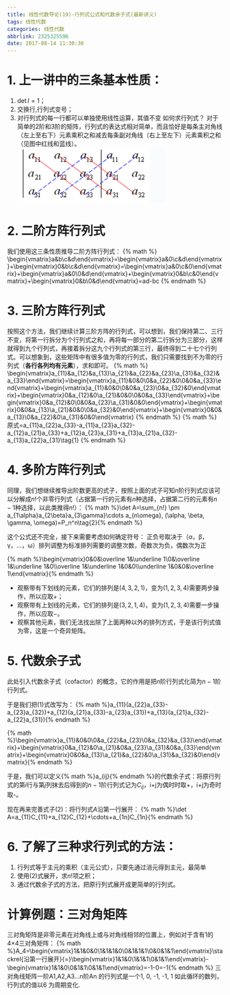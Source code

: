 ```yaml
---
title: 线性代数导论(19)-行列式公式和代数余子式(最新讲义)
tags: 线性代数
categories: 线性代数
abbrlink: 2325325596
date: 2017-08-14 11:30:30
---
```


<!-- toc -->
<!-- more -->

# 1. 上一讲中的三条基本性质：

1. $\det I=1$；
2. 交换行,行列式变号；
3. 对行列式的每一行都可以单独使用线性运算，其值不变
如何求行列式？
对于简单的2阶和3阶的矩阵，行列式的表达式相对简单，而且恰好是每条主对角线（左上至右下）元素乘积之和减去每条副对角线（右上至左下）元素乘积之和（见图中红线和蓝线）。
![](2325325596_Determinant.png)
# 2. 二阶方阵行列式
我们使用这三条性质推导二阶方阵行列式：
{% math %}
\begin{vmatrix}a&b\\c&d\end{vmatrix}=\begin{vmatrix}a&0\\c&d\end{vmatrix}+\begin{vmatrix}0&b\\c&d\end{vmatrix}=\begin{vmatrix}a&0\\c&0\end{vmatrix}+\begin{vmatrix}a&0\\0&d\end{vmatrix}+\begin{vmatrix}0&b\\c&0\end{vmatrix}+\begin{vmatrix}0&b\\0&d\end{vmatrix}=ad-bc
{% endmath %}

# 3. 三阶方阵行列式
按照这个方法，我们继续计算三阶方阵的行列式，可以想到，我们保持第二、三行不变，将第一行拆分为个行列式之和，再将每一部分的第二行拆分为三部分，这样就得到九个行列式，再接着拆分这九个行列式的第三行，最终得到二十七个行列式。可以想象到，这些矩阵中有很多值为零的行列式，我们只需要找到不为零的行列式（**各行各列均有元素**），求和即可。
{% math %}
\begin{vmatrix}a_{11}&a_{12}&a_{13}\\a_{21}&a_{22}&a_{23}\\a_{31}&a_{32}&a_{33}\end{vmatrix}=\begin{vmatrix}a_{11}&0&0\\0&a_{22}&0\\0&0&a_{33}\end{vmatrix}+\begin{vmatrix}a_{11}&0&0\\0&0&a_{23}\\0&a_{32}&0\end{vmatrix}+\begin{vmatrix}0&a_{12}&0\\a_{21}&0&0\\0&0&a_{33}\end{vmatrix}+\begin{vmatrix}0&a_{12}&0\\0&0&a_{23}\\a_{31}&0&0\end{vmatrix}+\begin{vmatrix}0&0&a_{13}\\a_{21}&0&0\\0&a_{32}&0\end{vmatrix}+\begin{vmatrix}0&0&a_{13}\\0&a_{22}&0\\a_{31}&0&0\end{vmatrix}
{% endmath %}
{% math %}
原式=a_{11}a_{22}a_{33}-a_{11}a_{23}a_{32}-a_{12}a_{21}a_{33}+a_{12}a_{23}a_{31}+a_{13}a_{21}a_{32}-a_{13}a_{22}a_{31}\tag{1}
{% endmath %}

# 4. 多阶方阵行列式
同理，我们想继续推导出阶数更高的式子，按照上面的式子可知$n$阶行列式应该可以分解成$n!$个非零行列式（占据第一行的元素有$n$种选择，占据第二行的元素有$n-1$种选择，以此类推得$n!$）：
{% math %}\det A=\sum_{n!} \pm a_{1\alpha}a_{2\beta}a_{3\gamma}\cdots a_{n\omega}, (\alpha, \beta, \gamma, \omega)=P_n^n\tag{2}{% endmath %}

这个公式还不完全，接下来需要考虑如何确定符号：
正负号取决于（α，β，γ，...，ω）排列调整为标准排列需要的调整次数，奇数次为负，偶数次为正

{% math %}\begin{vmatrix}0&0&\overline 1&\underline 1\\0&\overline 1&\underline 1&0\\\overline 1&\underline 1&0&0\\\underline 1&0&0&\overline 1\end{vmatrix}{% endmath %}
* 观察带有下划线的元素，它们的排列是$(4,3,2,1)$，变为$(1,2,3,4)$需要两步操作，所以应取$+$；
* 观察带有上划线的元素，它们的排列是$(3,2,1,4)$，变为$(1,2,3,4)$需要一步操作，所以应取$-$。
* 观察其他元素，我们无法找出除了上面两种以外的排列方式，于是该行列式值为零，这是一个奇异矩阵。

# 5. 代数余子式

此处引入代数余子式（cofactor）的概念，它的作用是把$n$阶行列式化简为$n-1$阶行列式。

于是我们把$(1)$式改写为：
{% math %}a_{11}(a_{22}a_{33}-a_{23}a_{32})+a_{12}(a_{21}a_{33}-a_{23}a_{31})+a_{13}(a_{21}a_{32}-a_{22}a_{31}){% endmath %}

{% math %}\begin{vmatrix}a_{11}&0&0\\0&a_{22}&a_{23}\\0&a_{32}&a_{33}\end{vmatrix}+\begin{vmatrix}0&a_{12}&0\\a_{21}&0&a_{23}\\a_{31}&0&a_{33}\end{vmatrix}+\begin{vmatrix}0&0&a_{13}\\a_{21}&a_{22}&0\\a_{31}&a_{32}&0\end{vmatrix}{% endmath %}

于是，我们可以定义{% math %}a_{ij}{% endmath %}的代数余子式：将原行列式的第$i$行与第$j$列抹去后得到的$n-1$阶行列式记为$C_{ij}$，i+j为偶时时取+，i+j为奇时取-。

现在再来完善式子$(2)$：将行列式$A$沿第一行展开：
{% math %}\det A=a_{11}C_{11}+a_{12}C_{12}+\cdots+a_{1n}C_{1n}{% endmath %}

# 6. 了解了三种求行列式的方法：
1. 行列式等于主元的乘积（主元公式），只要先通过消元得到主元，最简单
2. 使用$(2)$式展开，求$n!$项之积；
3. 通过代数余子式的方法，把原行列式展开成更简单的行列式。

# 计算例题：三对角矩阵

三对角矩阵是非零元素在对角线上或与对角线相邻的位置上，例如对于含有1的4×4三对角矩阵：
{% math %}A_4=\begin{vmatrix}1&1&0&0\\1&1&1&0\\0&1&1&1\\0&0&1&1\end{vmatrix}\stackrel{沿第一行展开}{=}\begin{vmatrix}1&1&0\\1&1&1\\0&1&1\end{vmatrix}-\begin{vmatrix}1&1&0\\0&1&1\\0&1&1\end{vmatrix}=-1-0=-1{% endmath %}
三对角线矩阵一阶A1,A2,A3...n阶An 的行列式是一个1, 0, -1, -1, 1 如此循环的数列，行列式的值以6 为周期变化.
